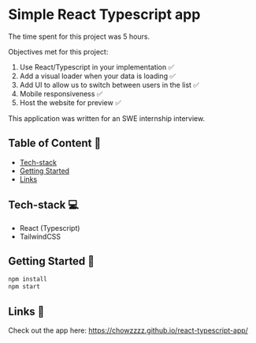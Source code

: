# Simple React Typescript app

The time spent for this project was 5 hours.

Objectives met for this project:

1. Use React/Typescript in your implementation ✅
2. Add a visual loader when your data is loading ✅
3. Add UI to allow us to switch between users in the list ✅
4. Mobile responsiveness ✅
5. Host the website for preview ✅

This application was written for an SWE internship interview.

## Table of Content 📜

-   [Tech-stack](#tech-stack-computer)
-   [Getting Started](#getting-started-book)
-   [Links](#links-link)

## Tech-stack :computer:

-   React (Typescript)
-   TailwindCSS

## Getting Started :book:

```javascript
npm install
npm start
```

## Links 🔗
Check out the app here: https://chowzzzz.github.io/react-typescript-app/
